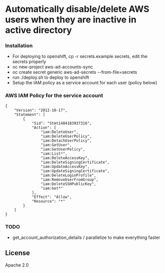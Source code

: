# Automatically disable/delete AWS users when they are inactive in active directory

### Installation
  - For deploying to openshift, cp -r secrets.example secrets, edit the secrets properly
  - oc new-project aws-ad-accounts-sync
  - oc create secret generic aws-ad-secrets --from-file=secrets
  - run ./deploy.sh to deploy to openshift
  - Setup the IAM policy as a service account for each user (policy below)

### AWS IAM Policy for the service account
```
{
    "Version": "2012-10-17",
    "Statement": [
        {
            "Sid": "Stmt1484183937316",
            "Action": [
                "iam:DeleteUser",
                "iam:DeleteUserPolicy",
                "iam:DetachUserPolicy",
                "iam:GetUser",
                "iam:GetUserPolicy",
                "iam:List*",
                "iam:DeleteAccessKey",
                "iam:DeleteSigningCertificate",
                "iam:UpdateAccessKey",
                "iam:UpdateSigningCertificate",
                "iam:DeleteLoginProfile",
                "iam:RemoveUserFromGroup",
                "iam:DeleteSSHPublicKey",
                "iam:Get*"
            ],
            "Effect": "Allow",
            "Resource": "*"
        }
    ]
}
```

### TODO
- get_account_authorization_details / parallelize to make everything faster

License
----

Apache 2.0
